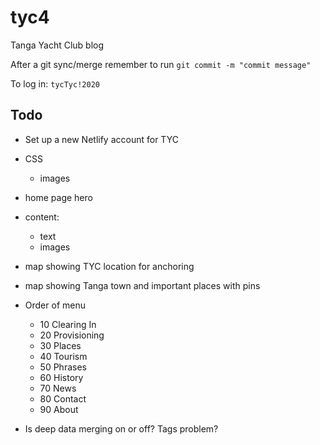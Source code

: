 # tyc4
Tanga Yacht Club blog

After a git sync/merge remember to run `git commit -m "commit message"`

To log in: `tycTyc!2020`

## Todo

- Set up a new Netlify account for TYC
- CSS
    - images
- home page hero
- content:
    - text
    - images
- map showing TYC location for anchoring
- map showing Tanga town and important places with pins

- Order of menu
    - 10 Clearing In
    - 20 Provisioning
    - 30 Places
    - 40 Tourism
    - 50 Phrases
    - 60 History
    - 70 News
    - 80 Contact
    - 90 About

- Is deep data merging on or off? Tags problem?

